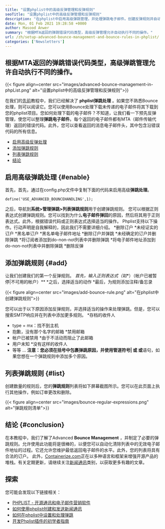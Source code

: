 ```yaml
---
title: "设置phplist中的高级反弹管理和反弹规则" 
seoTitle: "设置phplist中的高级反弹管理和反弹规则" 
description: "在phplist中启用高级弹跳管理，并处理弹跳电子邮件。创建反弹规则并自动化过程，以对返回的消息采取各种操作。" 
date: Mon, 01 Feb 2021 19:28:58 +0000
author: Masood Anwer
summary: "根据MTA返回的弹跳错误代码类型，高级反弹管理允许自动执行不同的操作。" 
url: /zh/setup-advanced-bounce-management-and-bounce-rules-in-phplist/
categories: ['Newsletters']
---
```


## 根据MTA返回的弹跳错误代码类型，高级弹跳管理允许自动执行不同的操作。

{{< figure align=center src="images/advanced-bounce-management-in-phpList.png" alt="设置phplist中的高级反弹管理和反弹规则">}}

在我们的[先前][1]教程中，我们已经解决了 **phplist弹跳处理** 。如果您不熟悉Bounce处理，则可以阅读它。您可以使用Bounce处理下载未传递的电子邮件将其下载到您的phplist项目。您如何处理下载的电子邮件？不知道，让我们看一下预先反弹管理，使您可以整理**弹跳电子邮件**。每个返回的电子邮件都有MTA（邮件传输代理）返回的错误代码。此外，您可以查看返回的消息电子邮件头，其中包含沿错误代码的所有信息。
  * [启用高级反弹处理][2]
  * [添加弹跳规则][3]
  * [列表弹跳规则][4]
  * [结论][5]

## 启用高级弹跳处理 {#enable}
首先，首先，通过在config.php文件中复制下面的代码来启用高级**弹跳处理**。
```
define('USE_ADVANCED_BOUNCEHANDLING',1);
```
之后，导航到**系统>管理弹跳>列表弹跳规则**用于创建弹跳规则。
您可以根据正则表达式创建弹跳规则。您可以找到为什么**电子邮件弹回**的原因，然后将其用于正则表达式。此外，根据错误代码或正则表达式选择适当的操作。 Phplist支持以下操作。行动声明是自我解释的，因此我们不需要详细介绍。
  *删除订户
  *未经证实的订户
  *黑名单订户
  *黑名单电子邮件地址
  *删除订户并弹跳
  *未经确定的订户并删除弹跳
  *将订阅者添加到do-non-not列表中并删除弹跳
  *将电子邮件地址添加到do-non-not列表中并删除弹跳
  *删除反弹

## 添加弹跳规则 {#add}
让我们创建我们的第一个反弹规则。
  *首先，输入正则表达式（如**）（帐户已被暂停|不可用的帐户）**
  *之后，选择适当的动作
  *最后，为规则添加注释/备忘录

{{< figure align=center src="images/add-bounce-rule.png" alt="在phplist中创建弹跳规则">}}

您可以出于以下原因添加反弹规则，并选择适当的操作来处理弹跳。但是，您可以搜索SMTP响应并在列表中添加更多规则。
  *存档的收件人
  * type = mx：找不到主机
  * 抱歉，没有那个名字的邮箱
  *禁用邮箱
  * 帐户已被禁用
  *由于不活动而阻止了此邮箱
  * 用户未知
  *没有这样的收件人
  * 等等 …
**注意：**您必须在括号中包裹弹跳原因，并使用管道符号**| **或** 或**语句，如果您想在一个弹跳规则中添加多个原因。

## 列表弹跳规则 {#list}
创建数量的规则后，您的**弹跳规则**列表将如下屏幕截图所示。您可以在此页面上执行其他操作，例如订单更改和删除。

{{< figure align=center src="images/bounce-regular-expressions.png" alt="弹跳规则清单">}}


## 结论 {#conclusion}
在本教程中，我们了解了Advanced **Bounce Management** ，并制定了必要的弹跳规则。允许使用此功能将是很棒的，以便您可以自动化清除列表中的无效电子邮件地址的过程。它还允许您维护最低返回电子邮件的水平。此外，您的列表将具有合法的订户。
此外，[Containerize.com][6]正在以多种语言和框架来增强开源产品的堆栈。有关定期更新，请继续关注[新闻通讯][7]类别，以获取更多有趣的文章。

## 探索
您可能会发现以下链接相关：
  * [PHPLIST  - 开源通讯和电子邮件营销软件][8]
  * [如何使用phplist创建和发送新闻通讯][9]
  * [如何在phplist中设置和处理弹跳][1]
  * [开发Phplist插件的初学者指南][10]

  
[1]: https://blog.containerize.com/newsletter/how-to-setup-and-process-bounces-in-phplist/
[2]: #Enable
[3]: #Add
[4]: #List
[5]: #Conclusion
[6]: https://containerize.com
[7]: https://blog.containerize.com/category/newsletter/
[8]: https://products.containerize.com/newsletter/phplist
[9]: https://blog.containerize.com/newsletter/how-to-create-and-send-newsletter-using-phplist/
[10]: https://blog.containerize.com/newsletter/beginners-guide-to-develop-phplist-plugin/
